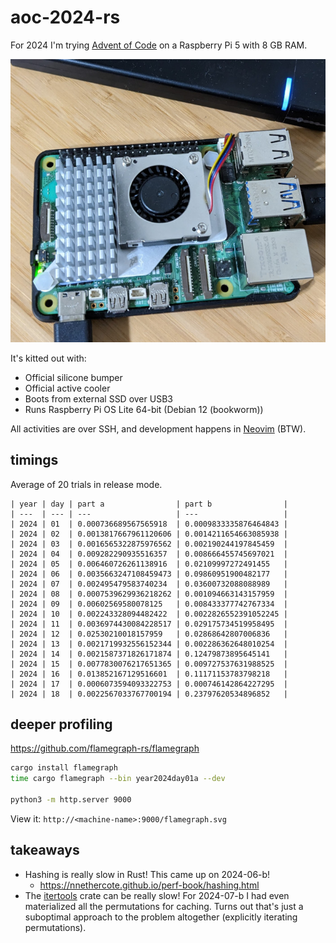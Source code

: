# aoc-2024-rs

For 2024 I'm trying [Advent of Code](https://adventofcode.com/) on a Raspberry Pi 5 with 8 GB RAM.

![Raspberry Pi 5 with 8 GB RAM](docs/machine.jpg)

It's kitted out with:

* Official silicone bumper
* Official active cooler
* Boots from external SSD over USB3
* Runs Raspberry Pi OS Lite 64-bit (Debian 12 (bookworm))

All activities are over SSH, and development happens in [Neovim](https://neovim.io/) (BTW).

## timings

Average of 20 trials in release mode.

```
| year | day | part a                | part b                |
| ---  | --- | ---                   | ---                   |
| 2024 | 01  | 0.000736689567565918  | 0.0009833335876464843 |
| 2024 | 02  | 0.0013817667961120606 | 0.0014211654663085938 |
| 2024 | 03  | 0.0016565322875976562 | 0.002190244197845459  |
| 2024 | 04  | 0.009282290935516357  | 0.008666455745697021  |
| 2024 | 05  | 0.006460726261138916  | 0.02109997272491455   |
| 2024 | 06  | 0.0035663247108459473 | 0.09860951900482177   |
| 2024 | 07  | 0.002495479583740234  | 0.03600732088088989   |
| 2024 | 08  | 0.0007539629936218262 | 0.001094663143157959  |
| 2024 | 09  | 0.00602569580078125   | 0.008433377742767334  |
| 2024 | 10  | 0.002243328094482422  | 0.0022826552391052245 |
| 2024 | 11  | 0.0036974430084228517 | 0.029175734519958495  |
| 2024 | 12  | 0.02530210018157959   | 0.02868642807006836   |
| 2024 | 13  | 0.0021719932556152344 | 0.002286362648010254  |
| 2024 | 14  | 0.0021587371826171874 | 0.12479873895645141   |
| 2024 | 15  | 0.0077830076217651365 | 0.009727537631988525  |
| 2024 | 16  | 0.013852167129516601  | 0.11171153783798218   |
| 2024 | 17  | 0.0006073594093322753 | 0.000746142864227295  |
| 2024 | 18  | 0.0022567033767700194 | 0.23797620534896852   |
```

## deeper profiling

https://github.com/flamegraph-rs/flamegraph

```bash
cargo install flamegraph
time cargo flamegraph --bin year2024day01a --dev

python3 -m http.server 9000
```

View it: `http://<machine-name>:9000/flamegraph.svg`

## takeaways

* Hashing is really slow in Rust! This came up on 2024-06-b!
    * https://nnethercote.github.io/perf-book/hashing.html
* The [itertools](https://docs.rs/itertools/latest/itertools/) crate can be
  really slow! For 2024-07-b I had even materialized all the permutations for
  caching. Turns out that's just a suboptimal approach to the problem
  altogether (explicitly iterating permutations).


